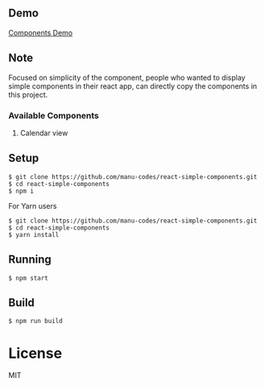 ## Demo
[Components Demo](https://manu-codes.github.io/react-simple-components/)

## Note
Focused on simplicity of the component, people who wanted to display simple components in their react app, can directly copy the components in this project.

### Available Components

 1. Calendar view

## Setup

```
$ git clone https://github.com/manu-codes/react-simple-components.git
$ cd react-simple-components
$ npm i
```
For Yarn users

```
$ git clone https://github.com/manu-codes/react-simple-components.git
$ cd react-simple-components
$ yarn install
```

## Running

```
$ npm start
```

## Build

```
$ npm run build
```



# License

MIT

